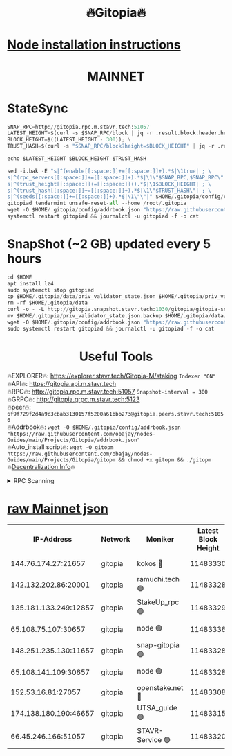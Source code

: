 <h1 align="center"> 🔥Gitopia🔥</h1>

[Node installation instructions](https://github.com/obajay/nodes-Guides/tree/main/Projects/Gitopia)
=

<h1 align="center"> MAINNET</h1>

# StateSync
```python
SNAP_RPC=http://gitopia.rpc.m.stavr.tech:51057
LATEST_HEIGHT=$(curl -s $SNAP_RPC/block | jq -r .result.block.header.height); \
BLOCK_HEIGHT=$((LATEST_HEIGHT - 300)); \
TRUST_HASH=$(curl -s "$SNAP_RPC/block?height=$BLOCK_HEIGHT" | jq -r .result.block_id.hash)

echo $LATEST_HEIGHT $BLOCK_HEIGHT $TRUST_HASH

sed -i.bak -E "s|^(enable[[:space:]]+=[[:space:]]+).*$|\1true| ; \
s|^(rpc_servers[[:space:]]+=[[:space:]]+).*$|\1\"$SNAP_RPC,$SNAP_RPC\"| ; \
s|^(trust_height[[:space:]]+=[[:space:]]+).*$|\1$BLOCK_HEIGHT| ; \
s|^(trust_hash[[:space:]]+=[[:space:]]+).*$|\1\"$TRUST_HASH\"| ; \
s|^(seeds[[:space:]]+=[[:space:]]+).*$|\1\"\"|" $HOME/.gitopia/config/config.toml
gitopiad tendermint unsafe-reset-all --home /root/.gitopia
wget -O $HOME/.gitopia/config/addrbook.json "https://raw.githubusercontent.com/obajay/nodes-Guides/main/Projects/Gitopia/addrbook.json"
systemctl restart gitopiad && journalctl -u gitopiad -f -o cat
```
# SnapShot (~2 GB) updated every 5 hours
```python
cd $HOME
apt install lz4
sudo systemctl stop gitopiad
cp $HOME/.gitopia/data/priv_validator_state.json $HOME/.gitopia/priv_validator_state.json.backup
rm -rf $HOME/.gitopia/data
curl -o - -L http://gitopia.snapshot.stavr.tech:1030/gitopia/gitopia-snap.tar.lz4 | lz4 -c -d - | tar -x -C $HOME/.gitopia --strip-components 2
mv $HOME/.gitopia/priv_validator_state.json.backup $HOME/.gitopia/data/priv_validator_state.json
wget -O $HOME/.gitopia/config/addrbook.json "https://raw.githubusercontent.com/obajay/nodes-Guides/main/Projects/Gitopia/addrbook.json"
sudo systemctl restart gitopiad && journalctl -u gitopiad -f -o cat
```
 <h1 align="center"> Useful Tools</h1>

🔥EXPLORER🔥:      https://explorer.stavr.tech/Gitopia-M/staking  `Indexer "ON"` \
🔥API🔥: 			 		 https://gitopia.api.m.stavr.tech \
🔥RPC🔥:           http://gitopia.rpc.m.stavr.tech:51057              `Snapshot-interval = 300` \
🔥GRPC🔥:          http://gitopia.grpc.m.stavr.tech:5123 \
🔥peer🔥:					 `6f9f729f2d4a9c3cbab3130157f5200a61bbb273@gitopia.peers.stavr.tech:51056` \
🔥Addrbook🔥:    ```wget -O $HOME/.gitopia/config/addrbook.json "https://raw.githubusercontent.com/obajay/nodes-Guides/main/Projects/Gitopia/addrbook.json"``` \
🔥Auto_install script🔥: ```wget -O gitopm https://raw.githubusercontent.com/obajay/nodes-Guides/main/Projects/Gitopia/gitopm && chmod +x gitopm && ./gitopm``` \
🔥[Decentralization Info](https://github.com/obajay/StateSync-snapshots/tree/main/Projects/Gitopia/Decentralization)🔥

<details>
<summary>RPC Scanning</summary>

<h2 align="center"> We scan nodes in real time every 4 hours. And we provide the final result of RPC endpoints.
We cannot influence the operation of these nodes in any way. </h2>


```python
If Voting Power is higher than 0 --> then the Node is a validator of the network and may be subject to attack and be a potential threat to the chain.
```
```python
We marked such validators with a red symbol
```

</details>

[raw Mainnet json](https://rpc-check.gitopm.stavr.tech/gitopm/rpc-gitopm-result.json)
=

<table><tr><th>IP-Address</th><th>Network</th><th>Moniker</th><th>Latest Block Height</th><th>Earliest Block Height</th><th>Catching Up</th><th>Tx Index</th><th>Voting Power</th><th>Scan Time</th></tr><tr><td>144.76.174.27:21657</td><td>gitopia</td><td>kokos 🔴</td><td>11483330</td><td>6071990</td><td>False</td><td>off</td><td>936374</td><td>2023-12-31T02:28:34.773137139UTC</td></tr><tr><td>142.132.202.86:20001</td><td>gitopia</td><td>ramuchi.tech 🟢</td><td>11483328</td><td>6548337</td><td>False</td><td>on</td><td>0</td><td>2023-12-31T02:28:32.075701534UTC</td></tr><tr><td>135.181.133.249:12857</td><td>gitopia</td><td>StakeUp_rpc 🟢</td><td>11483329</td><td>8010001</td><td>False</td><td>on</td><td>0</td><td>2023-12-31T02:28:32.455579887UTC</td></tr><tr><td>65.108.75.107:30657</td><td>gitopia</td><td>node 🟢</td><td>11483336</td><td>8802845</td><td>False</td><td>on</td><td>0</td><td>2023-12-31T02:28:45.396909712UTC</td></tr><tr><td>148.251.235.130:11657</td><td>gitopia</td><td>snap-gitopia 🟢</td><td>11483328</td><td>9516001</td><td>False</td><td>on</td><td>0</td><td>2023-12-31T02:28:31.786757210UTC</td></tr><tr><td>65.108.141.109:30657</td><td>gitopia</td><td>node 🟢</td><td>11483328</td><td>10145845</td><td>False</td><td>on</td><td>0</td><td>2023-12-31T02:28:31.533910735UTC</td></tr><tr><td>152.53.16.81:27057</td><td>gitopia</td><td>openstake.net 🔴</td><td>11483308</td><td>10455001</td><td>False</td><td>off</td><td>11150</td><td>2023-12-31T02:27:55.104338319UTC</td></tr><tr><td>174.138.180.190:46657</td><td>gitopia</td><td>UTSA_guide 🟢</td><td>11483315</td><td>11194706</td><td>False</td><td>on</td><td>0</td><td>2023-12-31T02:28:05.972317826UTC</td></tr><tr><td>66.45.246.166:51057</td><td>gitopia</td><td>STAVR-Service 🟢</td><td>11483320</td><td>11474001</td><td>False</td><td>on</td><td>0</td><td>2023-12-31T02:28:14.787595998UTC</td></tr></table>
